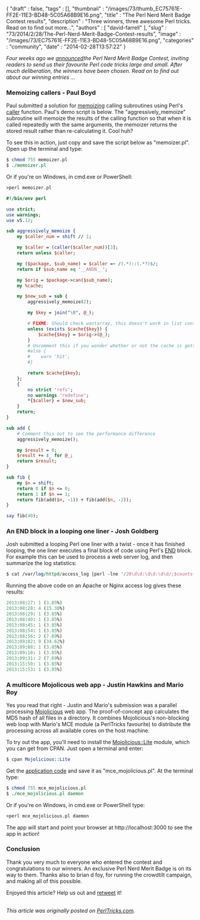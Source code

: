 {
   "draft" : false,
   "tags" : [],
   "thumbnail" : "/images/73/thumb_EC75761E-FF2E-11E3-BD48-5C05A68B9E16.png",
   "title" : "The Perl Nerd Merit Badge Contest results",
   "description" : "Three winners, three awesome Perl tricks. Read on to find out more...",
   "authors" : [
      "david-farrell"
   ],
   "slug" : "73/2014/2/28/The-Perl-Nerd-Merit-Badge-Contest-results",
   "image" : "/images/73/EC75761E-FF2E-11E3-BD48-5C05A68B9E16.png",
   "categories" : "community",
   "date" : "2014-02-28T13:57:22"
}


*Four weeks ago we [announced](http://perltricks.com/article/64/2014/1/29/Announcing-the-Perl-Nerd-Merit-Badge-contest)the Perl Nerd Merit Badge Contest, inviting readers to send us their favourite Perl code tricks large and small. After much deliberation, the winners have been chosen. Read on to find out about our winning entries ...*

### Memoizing callers - Paul Boyd

Paul submitted a solution for [memoizing](http://en.wikipedia.org/wiki/Memoization) calling subroutines using Perl's [caller](http://perldoc.perl.org/functions/caller.html) function. Paul's demo script is below. The "aggressively\_memoize" subroutine will memoize the results of the calling function so that when it is called repeatedly with the same arguments, the memoizer returns the stored result rather than re-calculating it. Cool huh?

To see this in action, just copy and save the script below as "memoizer.pl". Open up the terminal and type:

```perl
$ chmod 755 memoizer.pl
$ ./memoizer.pl
```

Or if you're on Windows, in cmd.exe or PowerShell:

```perl
>perl memoizer.pl
```

```perl
#!/bin/env perl

use strict;
use warnings;
use v5.12;

sub aggressively_memoize {
    my $caller_num = shift // 1;

    my $caller = (caller($caller_num))[3];
    return unless $caller;

    my ($package, $sub_name) = $caller =~ /(.*)::(.*?)$/;
    return if $sub_name eq '__ANON__';

    my $orig = $package->can($sub_name);
    my %cache;

    my $new_sub = sub {
        aggressively_memoize(2);

        my $key = join("\0", @_);

        # FIXME: Should check wantarray, this doesn't work in list context.
        unless (exists $cache{$key}) {
            $cache{$key} = $orig->(@_);
        }
        # Uncomment this if you wonder whether or not the cache is getting hit:
        #else {
        #    warn 'hit';
        #}

        return $cache{$key};
    };  
    {   
        no strict 'refs';
        no warnings 'redefine';
        *{$caller} = $new_sub;
    }   
    return;
}

sub add {
    # Comment this out to see the performance difference
    aggressively_memoize();

    my $result = 0;
    $result += $_ for @_;
    return $result;
}

sub fib {
    my $n = shift;
    return 0 if $n <= 0;
    return 1 if $n == 1;
    return fib(add($n, -1)) + fib(add($n, -2));
}

say fib(40);
```

### An END block in a looping one liner - Josh Goldberg

Josh submitted a looping Perl one liner with a twist - once it has finished looping, the one liner executes a final block of code using Perl's [END](http://perldoc.perl.org/perlmod.html#BEGIN,-UNITCHECK,-CHECK,-INIT-and-END) block. For example this can be used to process a web server log, and then summarize the log statistics:

```perl
$ cat /var/log/httpd/access_log |perl -lne '/20\d\d:\d\d:\d\d/;$counts{$&}++;$t++}END { for (sort keys %counts) { print "$_: $counts{$_} (".sprintf("%.02f",$counts{$_}/$t*100)."%)" }'
```

Running the above code on an Apache or Nginx access log gives these results:

```perl
2013:08:27: 1 (3.85%)
2013:08:28: 4 (15.38%)
2013:08:29: 1 (3.85%)
2013:08:40: 1 (3.85%)
2013:08:45: 1 (3.85%)
2013:08:54: 1 (3.85%)
2013:08:56: 2 (7.69%)
2013:09:02: 9 (34.62%)
2013:09:08: 1 (3.85%)
2013:09:18: 1 (3.85%)
2013:09:31: 2 (7.69%)
2013:15:50: 1 (3.85%)
2013:15:53: 1 (3.85%)
```

### A multicore Mojolicous web app - Justin Hawkins and Mario Roy

Yes you read that right - Justin and Mario's submission was a parallel processing [Mojolicious](https://metacpan.org/pod/Mojolicious) web app. The proof-of-concept app calculates the MD5 hash of all files in a directory. It combines Mojolicious's non-blocking web loop with Mario's MCE module (a PerlTricks favourite) to distribute the processing across all available cores on the host machine.

To try out the app, you'll need to install the [Mojolicious::Lite](https://metacpan.org/pod/Mojolicious::Lite) module, which you can get from CPAN. Just open a terminal and enter:

```perl
$ cpan Mojolicious::Lite
```

Get the [application code](https://gist.github.com/tardisx/9088819) and save it as "mce\_mojolicious.pl". At the terminal type:

```perl
$ chmod 755 mce_mojolicious.pl
$ ./mce_mojolicious.pl daemon
```

Or if you're on Windows, in cmd.exe or PowerShell type:

```perl
>perl mce_mojolicious.pl daemon
```

The app will start and point your browser at http://localhost:3000 to see the app in action!

### Conclusion

Thank you very much to everyone who entered the contest and congratulations to our winners. An exclusive Perl Nerd Merit Badge is on its way to them. Thanks also to brian d foy, for running the crowdtilt campaign, and making all of this possible.

Enjoyed this article? Help us out and [retweet](https://twitter.com/intent/tweet?original_referer=http%3A%2F%2Fperltricks.com%2Farticle%2F73%2F2014%2F2%2F28%2FThe-Perl-Nerd-Merit-Badge-Contest-results&text=The+Perl+Nerd+Merit+Badge+Contest+results&tw_p=tweetbutton&url=http%3A%2F%2Fperltricks.com%2Farticle%2F73%2F2014%2F2%2F28%2FThe-Perl-Nerd-Merit-Badge-Contest-results&via=perltricks) it!

\
*This article was originally posted on [PerlTricks.com](http://perltricks.com).*
